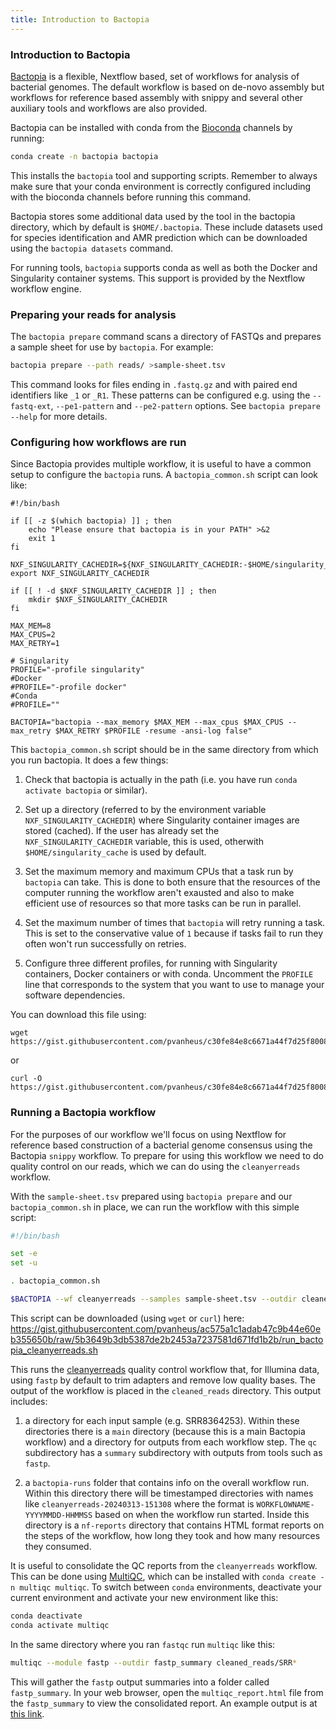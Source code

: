 ```yaml
---
title: Introduction to Bactopia
---
```


### Introduction to Bactopia

[Bactopia](https://bactopia.github.io/latest/) is a flexible, Nextflow based, set of workflows for
analysis of bacterial genomes. The default workflow is based on de-novo assembly but workflows
for reference based assembly with snippy and several other auxiliary tools and workflows are
also provided.

Bactopia can be installed with conda from the [Bioconda](https://bioconda.github.io/) channels
by running:

```bash
conda create -n bactopia bactopia
```

This installs the `bactopia` tool and supporting scripts. Remember to always make sure that your
conda environment is correctly configured including with the bioconda channels before running
this command.

Bactopia stores some additional data used by the tool in the bactopia directory, which
by default is `$HOME/.bactopia`. These include datasets used for species identification
and AMR prediction which can be downloaded using the `bactopia datasets` command.

For running tools, `bactopia` supports conda as well as both the Docker and Singularity
container systems. This support is provided by the Nextflow workflow engine.

### Preparing your reads for analysis

The `bactopia prepare` command scans a directory of FASTQs and prepares a sample sheet
for use by `bactopia`. For example:

```bash
bactopia prepare --path reads/ >sample-sheet.tsv
```

This command looks for files ending in `.fastq.gz` and with paired end identifiers like `_1`
or `_R1`. These patterns can be configured e.g. using the `--fastq-ext`, `--pe1-pattern`
and `--pe2-pattern` options. See `bactopia prepare --help` for more details.

### Configuring how workflows are run

Since Bactopia provides multiple workflow, it is useful to have a common setup to
configure the `bactopia` runs. A `bactopia_common.sh` script can look like:

```
#!/bin/bash

if [[ -z $(which bactopia) ]] ; then
    echo "Please ensure that bactopia is in your PATH" >&2
    exit 1
fi

NXF_SINGULARITY_CACHEDIR=${NXF_SINGULARITY_CACHEDIR:-$HOME/singularity_cache}
export NXF_SINGULARITY_CACHEDIR

if [[ ! -d $NXF_SINGULARITY_CACHEDIR ]] ; then
    mkdir $NXF_SINGULARITY_CACHEDIR
fi

MAX_MEM=8
MAX_CPUS=2
MAX_RETRY=1

# Singularity
PROFILE="-profile singularity"
#Docker
#PROFILE="-profile docker"
#Conda
#PROFILE=""

BACTOPIA="bactopia --max_memory $MAX_MEM --max_cpus $MAX_CPUS --max_retry $MAX_RETRY $PROFILE -resume -ansi-log false" 
```

This `bactopia_common.sh` script should be in the same directory from which you run bactopia. It does a few things:

1. Check that bactopia is actually in the path (i.e. you have run `conda activate bactopia` or similar).

2. Set up a directory (referred to by the environment variable `NXF_SINGULARITY_CACHEDIR`) where Singularity container images are stored (cached). If the user has already
set the `NXF_SINGULARITY_CACHEDIR` variable, this is used, otherwith `$HOME/singularity_cache` is used by default.

3. Set the maximum memory and maximum CPUs that a task run by `bactopia` can take. This is done to both ensure that the resources
of the computer running the workflow aren't exausted and also to make efficient use of resources so that more tasks can be run in
parallel.

4. Set the maximum number of times that `bactopia` will retry running a task. This is set to the conservative value of `1` because
if tasks fail to run they often won't run successfully on retries.

5. Configure three different profiles, for running with Singularity containers, Docker containers or with conda. Uncomment the
`PROFILE` line that corresponds to the system that you want to use to manage your software dependencies.

You can download this file using:

```
wget https://gist.githubusercontent.com/pvanheus/c30fe84e8c6671a44f7d25f800840ca6/raw/1d5e8a4bb3d2c8061e38358017f5ee0596d47a9b/bactopia_common.sh
```

or

```
curl -O https://gist.githubusercontent.com/pvanheus/c30fe84e8c6671a44f7d25f800840ca6/raw/1d5e8a4bb3d2c8061e38358017f5ee0596d47a9b/bactopia_common.sh
```

### Running a Bactopia workflow

For the purposes of our workflow we'll focus on using Nextflow for reference based construction of a bacterial genome consensus using the Bactopia
`snippy` workflow. To prepare for using this workflow we need to do quality control on our reads, which we can do using the `cleanyerreads`
workflow.

With the `sample-sheet.tsv` prepared using `bactopia prepare` and our `bactopia_common.sh` in place, we can run the workflow with this simple
script:

```bash
#!/bin/bash

set -e
set -u

. bactopia_common.sh

$BACTOPIA --wf cleanyerreads --samples sample-sheet.tsv --outdir cleaned_reads
```

This script can be downloaded (using `wget` or `curl`) here: <https://gist.githubusercontent.com/pvanheus/ac575a1c1adab47c9b44e60eb355650b/raw/5b3649b3db5387de2b2453a7237581d671fd1b2b/run_bactopia_cleanyerreads.sh>

This runs the [cleanyerreads](https://github.com/bactopia/bactopia/blob/master/workflows/clean-yer-reads.nf) quality control workflow that,
for Illumina data, using `fastp` by default to trim adapters and remove low quality bases. The output of the workflow is placed in the
`cleaned_reads` directory. This output includes:

1. a directory for each input sample (e.g. SRR8364253). Within these directories there is a `main` directory (because this is a main
Bactopia workflow) and a directory for outputs from each workflow step. The `qc` subdirectory has a `summary` subdirectory with outputs
from tools such as `fastp`.

2. a `bactopia-runs` folder that contains info on the overall workflow run. Within this directory there will be timestamped directories with
names like `cleanyerreads-20240313-151308` where the format is `WORKFLOWNAME-YYYYMMDD-HHMMSS` based on when the workflow run started. Inside
this directory is a `nf-reports` directory that contains HTML format reports on the steps of the workflow, how long they took and how many
resources they consumed.

It is useful to consolidate the QC reports from the `cleanyerreads` workflow. This can be done using [MultiQC](https://multiqc.info/), which
can be installed with `conda create -n multiqc multiqc`. To switch between `conda` environments, deactivate your current environment
and activate your new environment like this:

```bash
conda deactivate
conda activate multiqc
```

In the same directory where you ran `fastqc` run `multiqc` like this:

```bash
multiqc --module fastp --outdir fastp_summary cleaned_reads/SRR*
```

This will gather the `fastp` output summaries into a folder called `fastp_summary`. In your web browser, open the `multiqc_report.html` file
from the `fastp_summary` to view the consolidated report. An example output is at <a href="/data/cholera/fastp_summary/multiqc_report.html" target="_blank">this 
link</a>.
